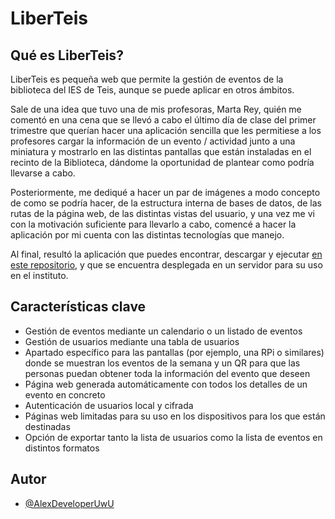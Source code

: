 # LiberTeis

## Qué es LiberTeis?

LiberTeis es pequeña web que permite la gestión de eventos de la biblioteca del IES de Teis, aunque se puede aplicar en otros ámbitos.

Sale de una idea que tuvo una de mis profesoras, Marta Rey, quién me comentó en una cena que se llevó a cabo el último día de clase del primer trimestre que querían hacer una aplicación  sencilla que les permitiese a los profesores cargar la información de un evento / actividad junto a una miniatura y mostrarlo en las distintas pantallas que están instaladas en el recinto de la Biblioteca, dándome la oportunidad de plantear como podría llevarse a cabo.

Posteriormente, me dediqué a hacer un par de imágenes a modo concepto de como se podría hacer, de la estructura interna de bases de datos, de las rutas de la página web, de las distintas vistas del usuario, y una vez me vi con la motivación suficiente para llevarlo a cabo, comencé a hacer la aplicación por mi cuenta con las distintas tecnologías que manejo.

Al final, resultó la aplicación que puedes encontrar, descargar y ejecutar [en este repositorio](https://github.com/AlexDeveloperUwU/liberteis), y que se encuentra desplegada en un servidor para su uso en el instituto.

## Características clave

- Gestión de eventos mediante un calendario o un listado de eventos
- Gestión de usuarios mediante una tabla de usuarios
- Apartado específico para las pantallas (por ejemplo, una RPi o similares) donde se muestran los eventos de la semana y un QR para que las personas puedan obtener toda la información del evento que deseen
- Página web generada automáticamente con todos los detalles de un evento en concreto
- Autenticación de usuarios local y cifrada
- Páginas web limitadas para su uso en los dispositivos para los que están destinadas
- Opción de exportar tanto la lista de usuarios como la lista de eventos en distintos formatos

## Autor

- [@AlexDeveloperUwU](https://www.github.com/AlexDeveloperUwU)
